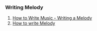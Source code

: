 ### Writing Melody


1. [How to Write Music - Writing a Melody](https://www.youtube.com/watch?v=-E1kpWZPEuA)
1. [How to write Melody](https://www.youtube.com/watch?v=rl-V2IsUprQ)
